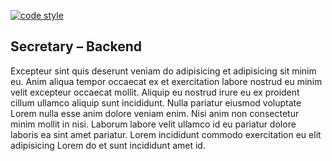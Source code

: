 [![code style](https://antfu.me/badge-code-style.svg)](https://github.com/antfu/eslint-config)

## Secretary – Backend

Excepteur sint quis deserunt veniam do adipisicing et adipisicing sit minim eu. Anim aliqua tempor occaecat ex et exercitation labore nostrud eu minim velit excepteur occaecat mollit. Aliquip eu nostrud irure eu ex proident cillum ullamco aliquip sunt incididunt. Nulla pariatur eiusmod voluptate Lorem nulla esse anim dolore veniam enim. Nisi anim non consectetur minim mollit in nisi. Laborum labore velit ullamco id eu pariatur dolore laboris ea sint amet pariatur. Lorem incididunt commodo exercitation eu elit adipisicing Lorem do et sunt incididunt amet id.
